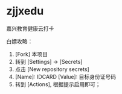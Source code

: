 # zjjxedu

嘉兴教育健康云打卡


白嫖攻略：

1. [Fork] 本项目
2. 转到 [Settings] -> [Secrets]
3. 点击 [New repository secrets]
4. [Name]: IDCARD [Value]: 目标身份证号码
5. 转到 [Actions], 根据提示启用即可；
